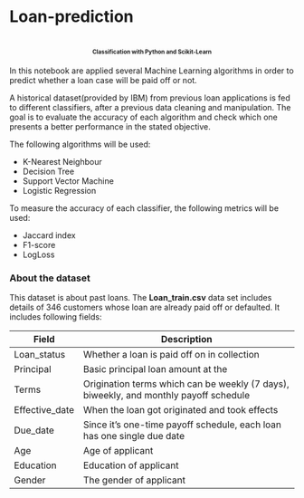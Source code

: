 # Loan-prediction

<h1 align="center"><font size="1">Classification with Python and Scikit-Learn</font></h1>

In this notebook are applied several Machine Learning algorithms in order to predict whether a loan case will be paid off or not.

A historical dataset(provided by IBM) from previous loan applications is fed to different classifiers, after a previous data cleaning and manipulation.
The goal is to evaluate the accuracy of each algorithm and check which one presents a better performance in the stated objective.

The following algorithms will be used:
- K-Nearest Neighbour
- Decision Tree
- Support Vector Machine
- Logistic Regression

To measure the accuracy of each classifier, the following metrics will be used:
- Jaccard index
- F1-score
- LogLoss


### About the dataset


This dataset is about past loans. The __Loan_train.csv__ data set includes details of 346 customers whose loan are already paid off or defaulted. It includes following fields:

| Field          | Description                                                                           |
|----------------|---------------------------------------------------------------------------------------|
| Loan_status    | Whether a loan is paid off on in collection                                           |
| Principal      | Basic principal loan amount at the                                                    |
| Terms          | Origination terms which can be weekly (7 days), biweekly, and monthly payoff schedule |
| Effective_date | When the loan got originated and took effects                                         |
| Due_date       | Since it’s one-time payoff schedule, each loan has one single due date                |
| Age            | Age of applicant                                                                      |
| Education      | Education of applicant                                                                |
| Gender         | The gender of applicant                                                               |
